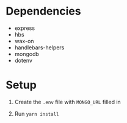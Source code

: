 # Dependencies

* express
* hbs
* wax-on
* handlebars-helpers
* mongodb
* dotenv

# Setup

1. Create the `.env` file with `MONGO_URL` filled in

2. Run `yarn install`

